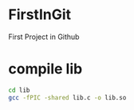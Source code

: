 # FirstInGit
First Project in Github
# compile lib
```bash
cd lib
gcc -fPIC -shared lib.c -o lib.so
```
